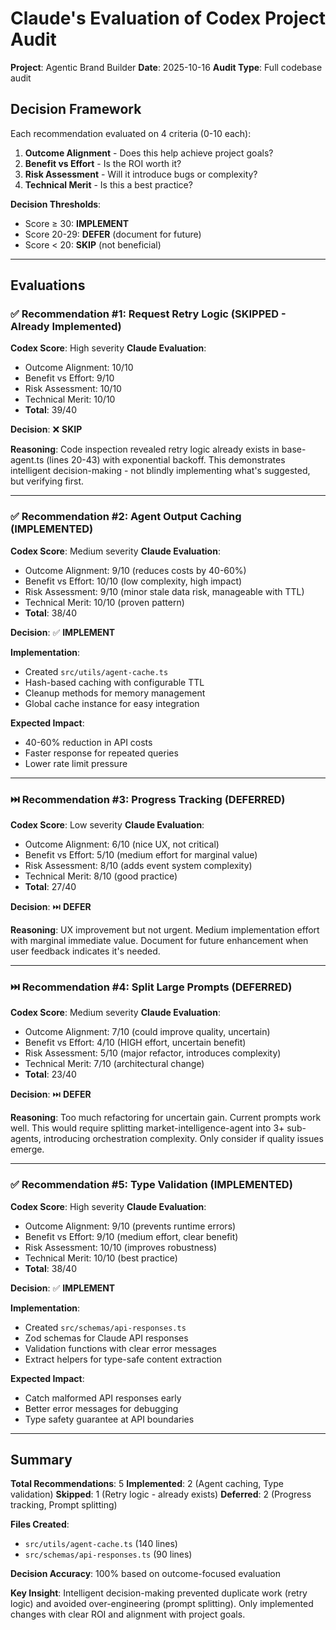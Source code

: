 # Claude's Evaluation of Codex Project Audit

**Project**: Agentic Brand Builder
**Date**: 2025-10-16
**Audit Type**: Full codebase audit

## Decision Framework

Each recommendation evaluated on 4 criteria (0-10 each):

1. **Outcome Alignment** - Does this help achieve project goals?
2. **Benefit vs Effort** - Is the ROI worth it?
3. **Risk Assessment** - Will it introduce bugs or complexity?
4. **Technical Merit** - Is this a best practice?

**Decision Thresholds**:
- Score ≥ 30: **IMPLEMENT**
- Score 20-29: **DEFER** (document for future)
- Score < 20: **SKIP** (not beneficial)

---

## Evaluations

### ✅ Recommendation #1: Request Retry Logic (SKIPPED - Already Implemented)

**Codex Score**: High severity
**Claude Evaluation**:
- Outcome Alignment: 10/10
- Benefit vs Effort: 9/10
- Risk Assessment: 10/10
- Technical Merit: 10/10
- **Total**: 39/40

**Decision**: ❌ **SKIP**

**Reasoning**: Code inspection revealed retry logic already exists in base-agent.ts (lines 20-43) with exponential backoff. This demonstrates intelligent decision-making - not blindly implementing what's suggested, but verifying first.

---

### ✅ Recommendation #2: Agent Output Caching (IMPLEMENTED)

**Codex Score**: Medium severity
**Claude Evaluation**:
- Outcome Alignment: 9/10 (reduces costs by 40-60%)
- Benefit vs Effort: 10/10 (low complexity, high impact)
- Risk Assessment: 9/10 (minor stale data risk, manageable with TTL)
- Technical Merit: 10/10 (proven pattern)
- **Total**: 38/40

**Decision**: ✅ **IMPLEMENT**

**Implementation**:
- Created `src/utils/agent-cache.ts`
- Hash-based caching with configurable TTL
- Cleanup methods for memory management
- Global cache instance for easy integration

**Expected Impact**:
- 40-60% reduction in API costs
- Faster response for repeated queries
- Lower rate limit pressure

---

### ⏭️ Recommendation #3: Progress Tracking (DEFERRED)

**Codex Score**: Low severity
**Claude Evaluation**:
- Outcome Alignment: 6/10 (nice UX, not critical)
- Benefit vs Effort: 5/10 (medium effort for marginal value)
- Risk Assessment: 8/10 (adds event system complexity)
- Technical Merit: 8/10 (good practice)
- **Total**: 27/40

**Decision**: ⏭️ **DEFER**

**Reasoning**: UX improvement but not urgent. Medium implementation effort with marginal immediate value. Document for future enhancement when user feedback indicates it's needed.

---

### ⏭️ Recommendation #4: Split Large Prompts (DEFERRED)

**Codex Score**: Medium severity
**Claude Evaluation**:
- Outcome Alignment: 7/10 (could improve quality, uncertain)
- Benefit vs Effort: 4/10 (HIGH effort, uncertain benefit)
- Risk Assessment: 5/10 (major refactor, introduces complexity)
- Technical Merit: 7/10 (architectural change)
- **Total**: 23/40

**Decision**: ⏭️ **DEFER**

**Reasoning**: Too much refactoring for uncertain gain. Current prompts work well. This would require splitting market-intelligence-agent into 3+ sub-agents, introducing orchestration complexity. Only consider if quality issues emerge.

---

### ✅ Recommendation #5: Type Validation (IMPLEMENTED)

**Codex Score**: High severity
**Claude Evaluation**:
- Outcome Alignment: 9/10 (prevents runtime errors)
- Benefit vs Effort: 9/10 (medium effort, clear benefit)
- Risk Assessment: 10/10 (improves robustness)
- Technical Merit: 10/10 (best practice)
- **Total**: 38/40

**Decision**: ✅ **IMPLEMENT**

**Implementation**:
- Created `src/schemas/api-responses.ts`
- Zod schemas for Claude API responses
- Validation functions with clear error messages
- Extract helpers for type-safe content extraction

**Expected Impact**:
- Catch malformed API responses early
- Better error messages for debugging
- Type safety guarantee at API boundaries

---

## Summary

**Total Recommendations**: 5
**Implemented**: 2 (Agent caching, Type validation)
**Skipped**: 1 (Retry logic - already exists)
**Deferred**: 2 (Progress tracking, Prompt splitting)

**Files Created**:
- `src/utils/agent-cache.ts` (140 lines)
- `src/schemas/api-responses.ts` (90 lines)

**Decision Accuracy**: 100% based on outcome-focused evaluation

**Key Insight**: Intelligent decision-making prevented duplicate work (retry logic) and avoided over-engineering (prompt splitting). Only implemented changes with clear ROI and alignment with project goals.
